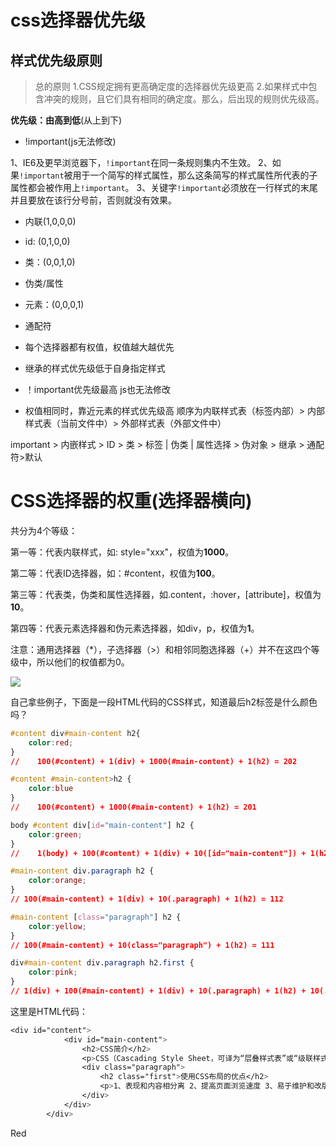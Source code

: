 # css选择器优先级

## 样式优先级原则



> 总的原则
> 1.CSS规定拥有更高确定度的选择器优先级更高
> 2.如果样式中包含冲突的规则，且它们具有相同的确定度。那么，后出现的规则优先级高。

**优先级：由高到低**(从上到下)

- !important(js无法修改)

1、IE6及更早浏览器下，`!important`在同一条规则集内不生效。
 2、如果`!important`被用于一个简写的样式属性，那么这条简写的样式属性所代表的子属性都会被作用上`!important`。
 3、关键字`!important`必须放在一行样式的末尾并且要放在该行分号前，否则就没有效果。

- 内联(1,0,0,0)
- id: (0,1,0,0)
- 类：(0,0,1,0)
- 伪类/属性
- 元素：(0,0,0,1)
- 通配符

- 每个选择器都有权值，权值越大越优先
- 继承的样式优先级低于自身指定样式
- ！important优先级最高 js也无法修改
- 权值相同时，靠近元素的样式优先级高 顺序为内联样式表（标签内部）> 内部样式表（当前文件中）> 外部样式表（外部文件中）

important > 内嵌样式 > ID > 类 > 标签 | 伪类 | 属性选择 > 伪对象 > 继承 > 通配符>默认



# CSS选择器的权重(选择器横向)

共分为4个等级：

第一等：代表内联样式，如: style="xxx"，权值为**1000**。

第二等：代表ID选择器，如：#content，权值为**100**。

第三等：代表类，伪类和属性选择器，如.content，:hover，[attribute]，权值为**10**。

第四等：代表元素选择器和伪元素选择器，如div，p，权值为**1**。

注意：通用选择器（*），子选择器（>）和相邻同胞选择器（+）并不在这四个等级中，所以他们的权值都为0。

![](/home/xsh/桌面/markdown/imgs/1666407-84d2ed9a8c9f7542.webp)



自己拿些例子，下面是一段HTML代码的CSS样式，知道最后h2标签是什么颜色吗？



```css
#content div#main-content h2{
    color:red;
}
//    100(#content) + 1(div) + 1000(#main-content) + 1(h2) = 202
```

```css
#content #main-content>h2 {
    color:blue
}
//    100(#content) + 1000(#main-content) + 1(h2) = 201
```

```css
body #content div[id="main-content"] h2 {
    color:green;
}
//    1(body) + 100(#content) + 1(div) + 10([id="main-content"]) + 1(h2) = 113
```

```css
#main-content div.paragraph h2 {
    color:orange;
}
// 100(#main-content) + 1(div) + 10(.paragraph) + 1(h2) = 112
```

```css
#main-content [class="paragraph"] h2 {
    color:yellow;
}
// 100(#main-content) + 10(class="paragraph") + 1(h2) = 111
```

```css
div#main-content div.paragraph h2.first {
    color:pink;
}
// 1(div) + 100(#main-content) + 1(div) + 10(.paragraph) + 1(h2) + 10(.first) = 123
```

这里是HTML代码：

```css
<div id="content">
            <div id="main-content">
                <h2>CSS简介</h2>
                <p>CSS（Cascading Style Sheet，可译为“层叠样式表”或“级联样式表”）是一组格式设置规则，用于控制Web页面的外观。</p>
                <div class="paragraph">
                    <h2 class="first">使用CSS布局的优点</h2>
                    <p>1、表现和内容相分离 2、提高页面浏览速度 3、易于维护和改版 4、使用CSS布局更符合现在的W3C标准.</p>
                </div>
            </div>
        </div>
```

Red
